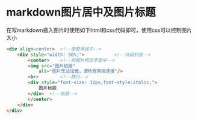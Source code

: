 # markdown图片居中及图片标题

在写markdown插入图片时使用如下html和css代码即可，使用css可以控制图片大小  

```html
<div align=center>  <!--使整体居中-->
    <div style="width: 50%;">			<!--块级封装-->
        <center>	<!--将图片和文字居中-->
        <img src="图片链接"
            alt="图片无法加载，请检查网络连接"/>
        <br>		<!--换行-->
        <div style="font-size: 12px;font-style:italic;">
            图片标题
        </div>	<!--标题-->
        </center>
    </div>
</div>
```